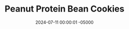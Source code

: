 ---
layout: post
title:  "Peanut Protein Bean Cookies"
date:   2024-07-11 00:00:01 -05000
categories: 
- Recipes
- Healthier Dessert
permalink: /recipes/protein-chickpea-date-cookies
image: /assets/Food/Protein Powder/PB Chickpea Date Cookie/pb-protein-cover.jpg
ing: proteinchickpeadatecookie-ing
facts: proteinchickpeadatecookie-facts
section1: 
start2: 
section2: 
start3: 
section3: 
start4: 
section4: 
start5: 
section5: 
Prep: 16
Rest: 
Cook: 14
Source1: https://m.youtube.com/watch?v=xr9EirwjC1A&pp=ygUUaGVhbHRoeSB2ZWdhbiBlYXRpbmc%3D
Source2:
whisk: https://s.samsungfood.com/C2FaJ
tags: 
- peanut butter
- natural peanut butter
- protein powder
- whey
- casein
- chocolate chips
- gluten free
- vanilla
- cookie
- nuts
- peanuts
- date
- sugar free
- beans
- chickpeas
- garbanzo beans
Description: Delicious cookies made from a base of beans, dates, and natural nut butter.  Sugar free (depending on your chocolate) and oil free.  They can be vegan too (swap the milk for water and use vegan chocolate and protein powder).  This is a protein peanut butter version. I have two other types of these cookies - <a href="/recipes/chickpea-date-cookies">Standard Chickpea Date Cookies</a> and <a href="/recipes/double-chocolate-chickpea-date-cookies">Double Chocolate Chickpea Cookies</a>.  Make them all and taste test them to see which ones you like the best!
Instructions: 
- Preheat your oven to 350F, and line a cookie sheet with parchment paper.<br><br>

- Add the beans, dates, nut butter, whey, casein, milk (or water), vanilla, and salt to a food processor and blend until smooth<br><br>
- <center><img src="/assets/Food/Protein Powder/PB Chickpea Date Cookie/pb-protein-unblended.jpg" alt="" class="instruction-image"></center><br>

- I've used peanut butter here, but any nut butter will work, like almond or cashew butter.  For a nut free option, use sunflower or pumpkin seed butter<br><br>

- For the beans, I've gone with chickpeas, but any other light colored bean will work, like navy, pinto, or cannellini beans.  I wouldn't recommend black or kidney beans, as the color will change<br><br>

- Add in baking soda and blend briefly, until just combined. Stir in the chocolate chips with a silicone spatula. The batter should be very loose for a cookie dough.  You can refrigerate for about 30 minutes to harden it if you desire<br><br>
- <center><img src="/assets/Food/Protein Powder/PB Chickpea Date Cookie/pb-protein-blended.jpg" alt="" class="instruction-image"></center><br>

- Using a cookie scoop (mine is 1.5 tbsp), scoop the cookie dough onto to the pan. These cookies won't flatten or spread as they bake, and will only puff up slightly. Flatten to as wide as you'd like the finished cookies to be<br><br>
- <center><img src="/assets/Food/Protein Powder/PB Chickpea Date Cookie/pb-protein-raw.jpg" alt="" class="instruction-image"></center><br>

- Bake for about 14 minutes at 350F, or until the tops and edges are lightly golden brown and the cookies are set to the touch<br><br>
- <center><img src="/assets/Food/Protein Powder/PB Chickpea Date Cookie/pb-protein-baked.jpg" alt="" class="instruction-image"></center><br>

- Let cool on the pan for a few minutes to harden, then transfer to a wire rack to cool completely<br><br>
- <center><img src="/assets/Food/Protein Powder/PB Chickpea Date Cookie/pb-protein-cool.jpg" alt="" class="instruction-image"></center><br>
---